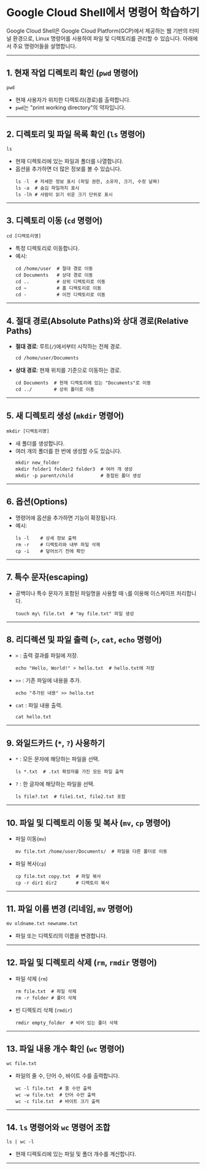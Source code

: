 <h1 id="google-cloud-shell에서-명령어-학습하기"><strong>Google Cloud Shell에서 명령어 학습하기</strong></h1>
<p>Google Cloud Shell은 Google Cloud Platform(GCP)에서 제공하는 웹 기반의 터미널 환경으로, Linux 명령어를 사용하여 파일 및 디렉토리를 관리할 수 있습니다. 아래에서 주요 명령어들을 설명합니다.</p>
<hr />
<h2 id="1-현재-작업-디렉토리-확인-pwd-명령어"><strong>1. 현재 작업 디렉토리 확인 (<code>pwd</code> 명령어)</strong></h2>
<pre><code class="language-bash">pwd</code></pre>
<ul>
<li>현재 사용자가 위치한 디렉토리(경로)를 출력합니다.</li>
<li><code>pwd</code>는 &quot;print working directory&quot;의 약자입니다.</li>
</ul>
<hr />
<h2 id="2-디렉토리-및-파일-목록-확인-ls-명령어"><strong>2. 디렉토리 및 파일 목록 확인 (<code>ls</code> 명령어)</strong></h2>
<pre><code class="language-bash">ls</code></pre>
<ul>
<li>현재 디렉토리에 있는 파일과 폴더를 나열합니다.</li>
<li>옵션을 추가하면 더 많은 정보를 볼 수 있습니다.<pre><code class="language-bash">ls -l  # 자세한 정보 표시 (파일 권한, 소유자, 크기, 수정 날짜)
ls -a  # 숨김 파일까지 표시
ls -lh # 사람이 읽기 쉬운 크기 단위로 표시</code></pre>
</li>
</ul>
<hr />
<h2 id="3-디렉토리-이동-cd-명령어"><strong>3. 디렉토리 이동 (<code>cd</code> 명령어)</strong></h2>
<pre><code class="language-bash">cd [디렉토리명]</code></pre>
<ul>
<li>특정 디렉토리로 이동합니다.</li>
<li>예시:<pre><code class="language-bash">cd /home/user  # 절대 경로 이동
cd Documents   # 상대 경로 이동
cd ..          # 상위 디렉토리로 이동
cd ~           # 홈 디렉토리로 이동
cd -           # 이전 디렉토리로 이동</code></pre>
</li>
</ul>
<hr />
<h2 id="4-절대-경로absolute-paths와-상대-경로relative-paths"><strong>4. 절대 경로(Absolute Paths)와 상대 경로(Relative Paths)</strong></h2>
<ul>
<li><strong>절대 경로</strong>: 루트(<code>/</code>)에서부터 시작하는 전체 경로.<pre><code class="language-bash">cd /home/user/Documents</code></pre>
</li>
<li><strong>상대 경로</strong>: 현재 위치를 기준으로 이동하는 경로.<pre><code class="language-bash">cd Documents  # 현재 디렉토리에 있는 &quot;Documents&quot;로 이동
cd ../        # 상위 폴더로 이동</code></pre>
</li>
</ul>
<hr />
<h2 id="5-새-디렉토리-생성-mkdir-명령어"><strong>5. 새 디렉토리 생성 (<code>mkdir</code> 명령어)</strong></h2>
<pre><code class="language-bash">mkdir [디렉토리명]</code></pre>
<ul>
<li>새 폴더를 생성합니다.</li>
<li>여러 개의 폴더를 한 번에 생성할 수도 있습니다.<pre><code class="language-bash">mkdir new_folder
mkdir folder1 folder2 folder3  # 여러 개 생성
mkdir -p parent/child          # 중첩된 폴더 생성</code></pre>
</li>
</ul>
<hr />
<h2 id="6-옵션options"><strong>6. 옵션(Options)</strong></h2>
<ul>
<li>명령어에 옵션을 추가하면 기능이 확장됩니다.</li>
<li>예시:<pre><code class="language-bash">ls -l    # 상세 정보 출력
rm -r    # 디렉토리와 내부 파일 삭제
cp -i    # 덮어쓰기 전에 확인</code></pre>
</li>
</ul>
<hr />
<h2 id="7-특수-문자escaping"><strong>7. 특수 문자(escaping)</strong></h2>
<ul>
<li>공백이나 특수 문자가 포함된 파일명을 사용할 때 <code>\</code>를 이용해 이스케이프 처리합니다.<pre><code class="language-bash">touch my\ file.txt  # &quot;my file.txt&quot; 파일 생성</code></pre>
</li>
</ul>
<hr />
<h2 id="8-리디렉션-및-파일-출력--cat-echo-명령어"><strong>8. 리디렉션 및 파일 출력 (<code>&gt;</code>, <code>cat</code>, <code>echo</code> 명령어)</strong></h2>
<ul>
<li><code>&gt;</code> : 출력 결과를 파일에 저장.<pre><code class="language-bash">echo &quot;Hello, World!&quot; &gt; hello.txt  # hello.txt에 저장</code></pre>
</li>
<li><code>&gt;&gt;</code> : 기존 파일에 내용을 추가.<pre><code class="language-bash">echo &quot;추가된 내용&quot; &gt;&gt; hello.txt</code></pre>
</li>
<li><code>cat</code> : 파일 내용 출력.<pre><code class="language-bash">cat hello.txt</code></pre>
</li>
</ul>
<hr />
<h2 id="9-와일드카드---사용하기"><strong>9. 와일드카드 (<code>*</code>, <code>?</code>) 사용하기</strong></h2>
<ul>
<li><code>*</code> : 모든 문자에 해당하는 파일을 선택.<pre><code class="language-bash">ls *.txt  # .txt 확장자를 가진 모든 파일 출력</code></pre>
</li>
<li><code>?</code> : 한 글자에 해당하는 파일을 선택.<pre><code class="language-bash">ls file?.txt  # file1.txt, file2.txt 포함</code></pre>
</li>
</ul>
<hr />
<h2 id="10-파일-및-디렉토리-이동-및-복사-mv-cp-명령어"><strong>10. 파일 및 디렉토리 이동 및 복사 (<code>mv</code>, <code>cp</code> 명령어)</strong></h2>
<ul>
<li>파일 이동(<code>mv</code>)<pre><code class="language-bash">mv file.txt /home/user/Documents/  # 파일을 다른 폴더로 이동</code></pre>
</li>
<li>파일 복사(<code>cp</code>)<pre><code class="language-bash">cp file.txt copy.txt  # 파일 복사
cp -r dir1 dir2       # 디렉토리 복사</code></pre>
</li>
</ul>
<hr />
<h2 id="11-파일-이름-변경-리네임-mv-명령어"><strong>11. 파일 이름 변경 (리네임, <code>mv</code> 명령어)</strong></h2>
<pre><code class="language-bash">mv oldname.txt newname.txt</code></pre>
<ul>
<li>파일 또는 디렉토리의 이름을 변경합니다.</li>
</ul>
<hr />
<h2 id="12-파일-및-디렉토리-삭제-rm-rmdir-명령어"><strong>12. 파일 및 디렉토리 삭제 (<code>rm</code>, <code>rmdir</code> 명령어)</strong></h2>
<ul>
<li>파일 삭제 (<code>rm</code>)<pre><code class="language-bash">rm file.txt  # 파일 삭제
rm -r folder # 폴더 삭제</code></pre>
</li>
<li>빈 디렉토리 삭제 (<code>rmdir</code>)<pre><code class="language-bash">rmdir empty_folder  # 비어 있는 폴더 삭제</code></pre>
</li>
</ul>
<hr />
<h2 id="13-파일-내용-개수-확인-wc-명령어"><strong>13. 파일 내용 개수 확인 (<code>wc</code> 명령어)</strong></h2>
<pre><code class="language-bash">wc file.txt</code></pre>
<ul>
<li>파일의 줄 수, 단어 수, 바이트 수를 출력합니다.<pre><code class="language-bash">wc -l file.txt  # 줄 수만 출력
wc -w file.txt  # 단어 수만 출력
wc -c file.txt  # 바이트 크기 출력</code></pre>
</li>
</ul>
<hr />
<h2 id="14-ls-명령어와-wc-명령어-조합"><strong>14. <code>ls</code> 명령어와 <code>wc</code> 명령어 조합</strong></h2>
<pre><code class="language-bash">ls | wc -l</code></pre>
<ul>
<li>현재 디렉토리에 있는 파일 및 폴더 개수를 계산합니다.</li>
</ul>
<hr />